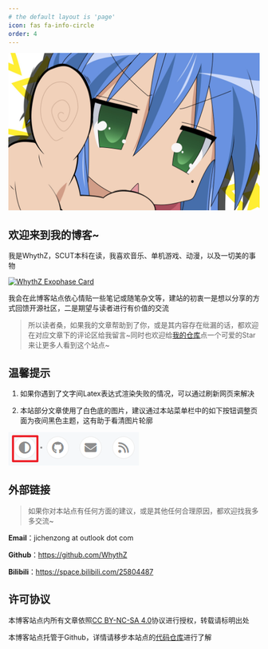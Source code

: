 ```yaml
---
# the default layout is 'page'
icon: fas fa-info-circle
order: 4
---
```


<!-- > Add Markdown syntax content to file `_tabs/about.md`{: .filepath } and it will show up on this page.
{: .prompt-tip } -->

![KonataIzumi.jpg](/assets/img/KonataIzumi.jpg)

## 欢迎来到我的博客~

我是WhythZ，SCUT本科在读，我喜欢音乐、单机游戏、动漫，以及一切美的事物

<a href="https://www.exophase.com/user/WhythZ/">
  <img src="https://card.exophase.com/2/0/282708.png?1736350807" alt="WhythZ Exophase Card">
</a>

我会在此博客站点依心情贴一些笔记或随笔杂文等，建站的初衷一是想以分享的方式回馈开源社区，二是期望与读者进行有价值的交流

>所以读者桑，如果我的文章帮助到了你，或是其内容存在纰漏的话，都欢迎在对应文章下的评论区给我留言~同时也欢迎给[我的仓库](https://github.com/WhythZ/whythz.github.io)点一个可爱的Star来让更多人看到这个站点~

## 温馨提示

1. 如果你遇到了文字间Latex表达式渲染失败的情况，可以通过刷新网页来解决

2. 本站部分文章使用了白色底的图片，建议通过本站菜单栏中的如下按钮调整页面为夜间黑色主题，这有助于看清图片轮廓

![LightsOffButton.png](/assets/img/LightsOffButton.png)

## 外部链接

>如果你对本站点有任何方面的建议，或是其他任何合理原因，都欢迎找我多多交流~

**Email**：jichenzong at outlook dot com

**Github**：<https://github.com/WhythZ>

**Bilibili**：<https://space.bilibili.com/25804487>

## 许可协议

本博客站点内所有文章依照[CC BY-NC-SA 4.0](https://creativecommons.org/licenses/by-nc-sa/4.0/deed.zh-hans)协议进行授权，转载请标明出处

本博客站点托管于Github，详情请移步本站点的[代码仓库](https://github.com/WhythZ/whythz.github.io)进行了解
